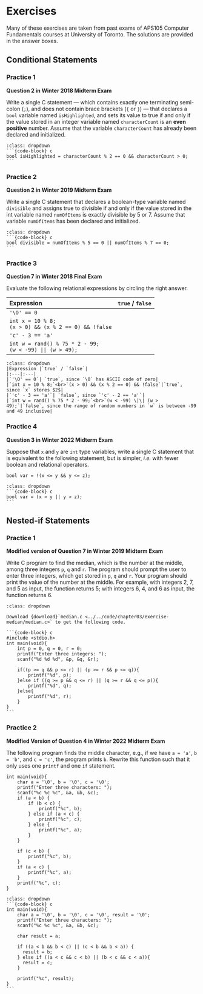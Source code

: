 # Exercises

Many of these exercises are taken from past exams of APS105 Computer Fundamentals courses at University of Toronto. The solutions are provided in the answer boxes.

## Conditional Statements

### Practice 1

**Question 2 in Winter 2018 Midterm Exam**

Write a single C statement — which contains exactly one terminating semi-colon (`;`), and does
not contain brace brackets (`{` or `}`) — that declares a `bool` variable named `isHighlighted`, and
sets its value to true if and only if the value stored in an integer variable named `characterCount`
is an **even positive** number. Assume that the variable `characterCount` has already been declared
and initialized.

````{admonition} Answer
:class: dropdown
```{code-block} c
bool isHighlighted = characterCount % 2 == 0 && characterCount > 0;
```
````

### Practice 2

**Question 2 in Winter 2019 Midterm Exam**

Write a single C statement that declares a boolean-type variable named `divisible` and assigns
true to divisible if and only if the value stored in the int variable named `numOfItems` is exactly
divisible by $5$ or $7$. Assume that variable `numOfItems` has been declared and initialized.

````{admonition} Answer
:class: dropdown
```{code-block} c
bool divisible = numOfItems % 5 == 0 || numOfItems % 7 == 0;
```
````

### Practice 3 

**Question 7 in Winter 2018 Final Exam**

Evaluate the following relational expressions by circling the right answer.

|Expression |`true` / `false`|
|:---|:---|
|`'\O' == 0`| |
|`int x = 10 % 8;`<br>`(x > 0) && (x % 2 == 0) && !false`||
|`'c' - 3 == 'a'`| |
|`int w = rand() % 75 * 2 - 99;`<br>`(w < -99) \|\| (w > 49);`<br>| |


```{admonition} Answer
:class: dropdown
|Expression |`true` / `false`|
|:---|:---|
|`'\O' == 0`| `true`, since `\0` has ASCII code of zero|
|`int x = 10 % 8;`<br>`(x > 0) && (x % 2 == 0) && !false`|`true`, since `x` stores $2$|
|`'c' - 3 == 'a'`| `false`, since `'c' - 2 == 'a'`|
|`int w = rand() % 75 * 2 - 99;`<br>`(w < -99) \|\| (w > 49);`|`false`, since the range of random numbers in `w` is between -99 and 49 inclusive|
```

### Practice 4

**Question 3 in Winter 2022 Midterm Exam**

Suppose that `x` and `y` are `int` type variables, write a single C statement that is equivalent to the following statement, but is simpler, *i.e.* with fewer boolean and relational operators.

```{code-block} c
bool var = !(x <= y && y <= z);
```
    
````{admonition} Answer
:class: dropdown
```{code-block} c
bool var = (x > y || y > z);
```
````

## Nested-if Statements

### Practice 1

**Modified version of Question 7 in Winter 2019 Midterm Exam**

Write C program to find the median, which is the number at the middle, among three integers `p`, `q` and `r`. The program should prompt the user to enter three integers, which get stored in `p`, `q` and `r`. Your program should print the value of the number at the middle. For example, with integers $2$, $7$, and $5$ as input, the function returns 5; with integers $6$, $4$, and $6$ as input, the function returns $6$.

````{admonition} Answer
:class: dropdown

Download {download}`median.c <../../code/chapter03/exercise-median/median.c>` to get the following code.

```{code-block} c
#include <stdio.h>
int main(void){
    int p = 0, q = 0, r = 0;
    printf("Enter three integers: ");
    scanf("%d %d %d", &p, &q, &r);

    if((p >= q && p <= r) || (p >= r && p <= q)){
        printf("%d", p);
    }else if ((q >= p && q <= r) || (q >= r && q <= p)){
        printf("%d", q);
    }else{
        printf("%d", r);
    }
}
```
````

### Practice 2

**Modified Version of Question 4 in Winter 2022 Midterm Exam**

The following program finds the middle character, e.g., if we have `a = 'a'`, `b = 'b'`, and `c = 'c'`, the program prints `b`. Rewrite this function such that it only uses one `printf` and one `if` statement.

```{code-block} c
int main(void){
    char a = '\0', b = '\0', c = '\0';
    printf("Enter three characters: ");
    scanf("%c %c %c", &a, &b, &c);
    if (a < b) {
        if (b < c) {
            printf("%c", b);
        } else if (a < c) {
            printf("%c", c);
        } else {
            printf("%c", a);
        }
    }
    
    if (c < b) {
        printf("%c", b);
    }
    if (a < c) {
        printf("%c", a);
    }
    printf("%c", c);
}
```

````{admonition} Answer
:class: dropdown
```{code-block} c
int main(void){
    char a = '\0', b = '\0', c = '\0', result = '\0';
    printf("Enter three characters: ");
    scanf("%c %c %c", &a, &b, &c);
    
    char result = a;
    
    if ((a < b && b < c) || (c < b && b < a)) {
      result = b;
    } else if ((a < c && c < b) || (b < c && c < a)){
      result = c;
    }
    
    printf("%c", result);
}
```
````